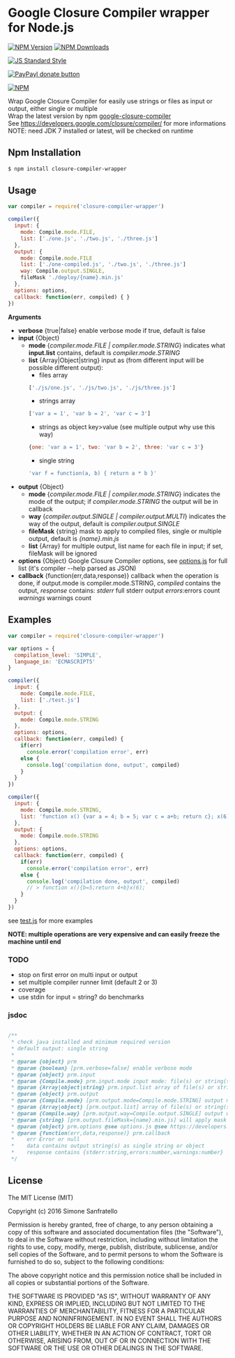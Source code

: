 # Google Closure Compiler wrapper for Node.js

[![NPM Version](http://img.shields.io/npm/v/closure-compiler-wrapper.svg?style=flat)](https://www.npmjs.org/package/closure-compiler-wrapper)
[![NPM Downloads](https://img.shields.io/npm/dm/closure-compiler-wrapper.svg?style=flat)](https://www.npmjs.org/package/closure-compiler-wrapper)

[![JS Standard Style](https://img.shields.io/badge/code%20style-standard-brightgreen.svg)](http://standardjs.com/)

[![PayPayl donate button](https://img.shields.io/badge/paypal-donate-yellow.svg)](https://www.paypal.com/cgi-bin/webscr?cmd=_s-xclick&hosted_button_id=MRV4AM2CA9F78 "Donate using Paypal")

[![NPM](https://nodei.co/npm-dl/closure-compiler-wrapper.png)](https://nodei.co/npm/closure-compiler-wrapper/)

Wrap Google Closure Compiler for easily use strings or files as input or output, either
single or multiple  
Wrap the latest version by npm [google-closure-compiler](https://www.npmjs.com/package/google-closure-compiler)  
See https://developers.google.com/closure/compiler/ for more informations  
NOTE: need JDK 7 installed or latest, will be checked on runtime

## Npm Installation

```bash
$ npm install closure-compiler-wrapper
```

## Usage

```js
var compiler = require('closure-compiler-wrapper')

compiler({
  input: {
    mode: Compile.mode.FILE,
    list: ['./one.js', './two.js', './three.js']
  },
  output: {
    mode: Compile.mode.FILE
    list: ['./one-compiled.js', './two.js', './three.js']
    way: Compile.output.SINGLE,
    fileMask './deploy/{name}.min.js'
  },
  options: options,
  callback: function(err, compiled) { }
})

```

**Arguments**
- **verbose** {true|false} enable verbose mode if true, default is false
- **input** {Object}
  - **mode** {*compiler.mode.FILE | compiler.mode.STRING*} indicates what **input.list** contains, default is *compiler.mode.STRING*
  - **list** {Array|Object|string} input as (from different input will be possible different output):  
    - files array
    ````js
    ['./js/one.js', './js/two.js', './js/three.js']
    ````
    - strings array
    ````js
    ['var a = 1', 'var b = 2', 'var c = 3']
    ````
    - strings as object key>value (see multiple output why use this way)
    ````js
    {one: 'var a = 1', two: 'var b = 2', three: 'var c = 3'}
    ````
    - single string
    ````js
    'var f = function(a, b) { return a * b }'
    ````
- **output** {Object}
  - **mode** {*compiler.mode.FILE | compiler.mode.STRING*} indicates the mode of the output; if *compiler.mode.STRING* the output will be in callback
  - **way** {*compiler.output.SINGLE | compiler.output.MULTI*} indicates the way of the output, default is *compiler.output.SINGLE*
  - **fileMask** {string} mask to apply to compiled files, single or multiple output, default is *{name}.min.js*
  - **list** {Array} for multiple output, list name for each file in input; if set, fileMask will be ignored
- **options** {Object} Google Closure Compiler options, see [options.js]( https://github.com/simone-sanfratello/node-closure-compiler-wrapper/blob/master/options.js) for full list (it's compiler --help parsed as JSON)
- **callback** {function(err,data,response)} callback when the operation is done, if output.mode is compiler.mode.STRING, *compiled* contains the output, *response* contains: *stderr* full stderr output *errors*:errors count *warnings* warnings count

## Examples

```js
var compiler = require('closure-compiler-wrapper')

var options = {
  compilation_level: 'SIMPLE',
  language_in: 'ECMASCRIPT5'
}

compiler({
  input: {
    mode: Compile.mode.FILE,
    list: ['./test.js']
  },
  output: {
    mode: Compile.mode.STRING
  },
  options: options,
  callback: function(err, compiled) {
    if(err)
      console.error('compilation error', err)
    else {
      console.log('compilation done, output', compiled)
    }
  }
})

compiler({
  input: {
    mode: Compile.mode.STRING,
    list: 'function x() {var a = 4; b = 5; var c = a+b; return c}; x(6)'
  },
  output: {
    mode: Compile.mode.STRING
  },
  options: options,
  callback: function(err, compiled) {
    if(err)
      console.error('compilation error', err)
    else {
      console.log('compilation done, output', compiled)
      // > function x(){b=5;return 4+b}x(6);
    }
  }
})

```

see [test.js]( https://github.com/simone-sanfratello/node-closure-compiler-wrapper/blob/master/test.js) for more examples

**NOTE: multiple operations are very expensive and can easily freeze the machine until end**

### TODO
* stop on first error on multi input or output
* set multiple compiler runner limit (default 2 or 3)
* coverage
* use stdin for input = string? do benchmarks


### jsdoc

````js

/**
 * check java installed and minimum required version
 * default output: single string
 *
 * @param {object} prm
 * @param {boolean} [prm.verbose=false] enable verbose mode
 * @param {object} prm.input
 * @param {Compile.mode} prm.input.mode input mode: file(s) or string(s)
 * @param {Array|object|string} prm.input.list array of file(s) or string(s), or object of strings, or single string
 * @param {object} prm.output
 * @param {Compile.mode} [prm.output.mode=Compile.mode.STRING] output mode: file(s) or string(s)
 * @param {Array|object} [prm.output.list] array of file(s) or string(s), if not declared will be use fileMask
 * @param {Compile.way} [prm.output.way=Compile.output.SINGLE] output way, single or multiple; multiple output need multiple input
 * @param {string} [prm.output.fileMask={name}.min.js] will apply mask to output file from input file
 * @param {object} prm.options @see options.js @see https://developers.google.com/closure/compiler/docs/api-ref
 * @param {function(err,data,response)} prm.callback
 *    err Error or null
 *    data contains output string(s) as single string or object
 *    response contains {stderr:string,errors:number,warnings:number}
 */
````

## License

The MIT License (MIT)

Copyright (c) 2016 Simone Sanfratello

Permission is hereby granted, free of charge, to any person obtaining a copy
of this software and associated documentation files (the "Software"), to deal
in the Software without restriction, including without limitation the rights
to use, copy, modify, merge, publish, distribute, sublicense, and/or sell
copies of the Software, and to permit persons to whom the Software is
furnished to do so, subject to the following conditions:

The above copyright notice and this permission notice shall be included in all
copies or substantial portions of the Software.

THE SOFTWARE IS PROVIDED "AS IS", WITHOUT WARRANTY OF ANY KIND, EXPRESS OR
IMPLIED, INCLUDING BUT NOT LIMITED TO THE WARRANTIES OF MERCHANTABILITY,
FITNESS FOR A PARTICULAR PURPOSE AND NONINFRINGEMENT. IN NO EVENT SHALL THE
AUTHORS OR COPYRIGHT HOLDERS BE LIABLE FOR ANY CLAIM, DAMAGES OR OTHER
LIABILITY, WHETHER IN AN ACTION OF CONTRACT, TORT OR OTHERWISE, ARISING FROM,
OUT OF OR IN CONNECTION WITH THE SOFTWARE OR THE USE OR OTHER DEALINGS IN THE
SOFTWARE.
